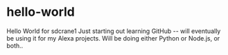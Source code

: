 # hello-world
Hello World for sdcrane1
Just starting out learning GitHub -- will eventually be using it for my Alexa projects.
Will be doing either Python or Node.js, or both..

